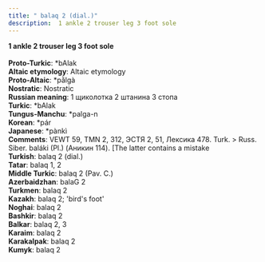 ```yaml
---
title: " balaq 2 (dial.)"
description:  1 ankle 2 trouser leg 3 foot sole
---
```

<p data-pagefind-weight="0.5">
<strong> 1 ankle 2 trouser leg 3 foot sole</strong><br><br>
<strong>Proto-Turkic</strong>:  *bAlak<br>
<strong>Altaic etymology</strong>:  Altaic etymology<br>
<strong> Proto-Altaic</strong>:  *pằlgà<br>
<strong>Nostratic</strong>:  Nostratic<br>
<strong>Russian meaning</strong>:  1 щиколотка 2 штанина 3 стопа<br>
<strong>Turkic</strong>:  *bAlak<br>
<strong>Tungus-Manchu</strong>:  *palga-n<br>
<strong>Korean</strong>:  *pár<br>
<strong>Japanese</strong>:  *pànkì<br>
<strong>Comments</strong>:  VEWT 59, TMN 2, 312, ЭСТЯ 2, 51, Лексика 478. Turk. > Russ. Siber. baláki (Pl.) (Аникин 114). [The latter contains a mistake<br>
<strong>Turkish</strong>:  balaq 2 (dial.)<br>
<strong>Tatar</strong>:  balaq 1, 2<br>
<strong>Middle Turkic</strong>:  balaq 2 (Pav. C.)<br>
<strong>Azerbaidzhan</strong>:  balaG 2<br>
<strong>Turkmen</strong>:  balaq 2<br>
<strong>Kazakh</strong>:  balaq 2; 'bird's foot'<br>
<strong>Noghai</strong>:  balaq 2<br>
<strong>Bashkir</strong>:  balaq 2<br>
<strong>Balkar</strong>:  balaq 2, 3<br>
<strong>Karaim</strong>:  balaq 2<br>
<strong>Karakalpak</strong>:  balaq 2<br>
<strong>Kumyk</strong>:  balaq 2<br>

</p>
